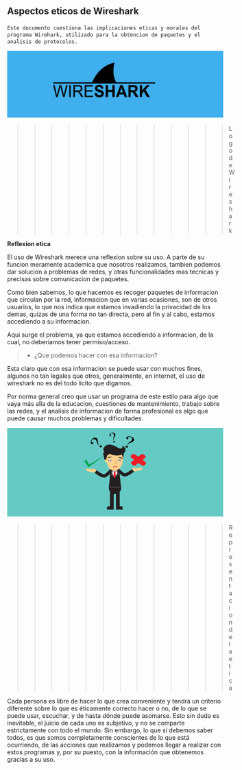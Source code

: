 ## Aspectos eticos de Wireshark
    Este documento cuestiona las implicaciones eticas y morales del programa Wirehark, utilizado para la obtencion de paquetes y el analisis de protocolos.

![Wireshark](wireshark.png "Wireshark")
>>>>>>>>>>>>>Logo de Wireshark

**Reflexion etica**

El uso de Wireshark merece una reflexion sobre su uso. A parte de su funcion meramente academica que nosotros realizamos, tambien podemos dar solucion a problemas de redes, y otras funcionalidades mas tecnicas y precisas sobre comunicacion de paquetes.

Como bien sabemos, lo que hacemos es recoger paquetes de informacion que circulan por la red, informacion que en varias ocasiones, son de otros usuarios, lo que nos indica que estamos invadiendo la privacidad de los demas, quizas de una forma no tan directa, pero al fin y al cabo, estamos accediendo a su informacion.

Aqui surge el problema, ya que estamos accediendo a informacion, de la cual, no deberiamos tener permiso/acceso.

> * ¿Que podemos hacer con esa informacion?

Esta claro que con esa informacion se puede usar con muchos fines, algunos no tan legales que otros, generalmente, en internet, el uso de wireshark no es del todo licito que digamos.

Por norma general creo que usar un programa de este estilo para algo que vaya más alla de la educacion, cuestiones de mantenimiento, trabajo sobre las redes, y el analisis de informacion de forma profesional es algo que puede causar muchos problemas y dificultades.

![Etica](etica.png "Representacion de la etica")
>>>>>>>>>>>>>Representacion de la etica

Cada persona es libre de hacer lo que crea conveniente y tendrá un criterio diferente sobre lo que es éticamente correcto hacer o no, de lo que se puede usar, escuchar, y de hasta dónde puede asomarse. Esto sin duda es inevitable, el juicio de cada uno es subjetivo, y no se comparte estrictamente con todo el mundo. Sin embargo, lo que sí debemos saber todos, es que somos completamente conscientes de lo que está ocurriendo, de las acciones que realizamos y podemos llegar a realizar con estos programas y, por su puesto, con la información que obtenemos gracias a su uso.